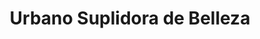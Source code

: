 ---
title: "Urbano Suplidora de Belleza"
url: /heredia/urbano-suplidora-de-belleza/
shop: cosméticos
---
